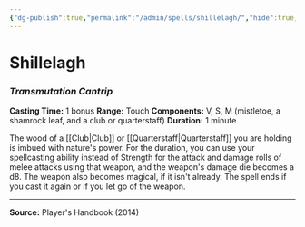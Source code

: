 ```yaml
---
{"dg-publish":true,"permalink":"/admin/spells/shillelagh/","hide":true,"updated":"2025-08-05T19:49:54.897+01:00"}
---
```


# Shillelagh
### *Transmutation Cantrip*
**Casting Time:** 1 bonus
**Range:** Touch
**Components:** V, S, M (mistletoe, a shamrock leaf, and a club or quarterstaff)
**Duration:** 1 minute

The wood of a [[Club\|Club]] or [[Quarterstaff\|Quarterstaff]] you are holding is imbued with nature's power. For the duration, you can use your spellcasting ability instead of Strength for the attack and damage rolls of melee attacks using that weapon, and the weapon's damage die becomes a d8. The weapon also becomes magical, if it isn't already. The spell ends if you cast it again or if you let go of the weapon.

---
**Source:** Player's Handbook (2014)